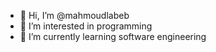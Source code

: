 - 👋 Hi, I’m @mahmoudlabeb
- 👀 I’m interested in programming 
- 🌱 I’m currently learning software engineering

<!---
mahmoudlabeb/mahmoudlabeb is a ✨ special ✨ repository because its `README.md` (this file) appears on your GitHub profile.
You can click the Preview link to take a look at your changes.
--->
